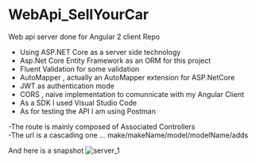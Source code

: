 # WebApi_SellYourCar
Web api server done for Angular 2 client Repo
- Using ASP.NET Core  as a server side technology 
- Asp.Net Core Entity Framework  as an ORM for this project
- Fluent Validation for some validation 
- AutoMapper , actually an AutoMapper extension for ASP.NetCore 
- JWT as authentication mode 
- CORS , naive implementation to comunnicate with my Angular Client
- As a SDK I used Visual Studio Code 
- As for testing the API I am using Postman 


-The route is mainly composed of Associated Controllers  
-The url is a cascading one  ... make/makeName/model/modelName/adds 


And here is a snapshot
![server_1](https://user-images.githubusercontent.com/29545241/27293557-75867c5c-551f-11e7-8c02-9a38a5594105.png)
